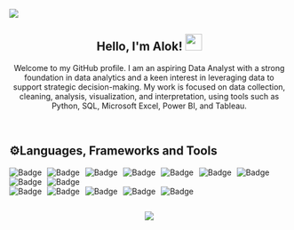 <p>
<img src="https://user-images.githubusercontent.com/74038190/240304586-d48893bd-0757-481c-8d7e-ba3e163feae7.png">
</p>

<!-- <p>
<img src="https://user-images.githubusercontent.com/74038190/240304579-c288471c-be67-4fbb-af44-1c63ee9ed280.png">
</p> -->

<h2 align="center"> Hello, I'm Alok! <img src="https://raw.githubusercontent.com/MartinHeinz/MartinHeinz/master/wave.gif" width="30px"> </h2>
<p align="center" >
  Welcome to my GitHub profile. I am an aspiring Data Analyst with a strong foundation in data analytics and a keen interest in leveraging data to support strategic decision-making. My work is focused on data collection, cleaning, analysis, visualization, and interpretation, using tools such as Python, SQL, Microsoft Excel, Power BI, and Tableau.
<p/>
<br/>

## ⚙️Languages, Frameworks and Tools
<p align="center" >
  <img alt="Badge" style="float: left; margin-right: 10px;"  src="https://img.shields.io/badge/c-%2300599C.svg?style=for-the-badge&logo=c&logoColor=white"/> 
  <img alt="Badge" style="float: left; margin-right: 10px;"  src="https://img.shields.io/badge/C ++-%2300599C.svg?style=for-the-badge&logo=c%2B%2B&logoColor=white"/> 
  <img alt="Badge" style="float: left; margin-right: 10px;"  src="https://img.shields.io/badge/c%23-%23239120.svg?logo=c-sharp&logoColor=white&style=for-the-badge"/>
  <img alt="Badge" style="float: left; margin-right: 10px;"  src="https://img.shields.io/badge/sql-%2300599C.svg?style=for-the-badge&logo=c%2B%2B&logoColor=white"/> 
  <img alt="Badge" style="float: left; margin-right: 10px;"  src="https://img.shields.io/badge/html5%20-%23E34F26.svg?&style=for-the-badge&logo=html5&logoColor=white"/>    
  <img alt="Badge" style="float: left; margin-right: 10px;"  src="https://img.shields.io/badge/css3%20-%231572B6.svg?&style=for-the-badge&logo=css3&logoColor=white"/>      
  <img alt="Badge" style="float: left; margin-right: 10px;"  src="https://img.shields.io/badge/javascript%20-%23323330.svg?&style=for-the-badge&logo=javascript&logoColor=%23F7DF1E"/>   

  <br/>
  
  <img alt="Badge" style="float: left; margin-right: 10px;"  src="https://img.shields.io/badge/.NET-5C2D91?logo=.net&logoColor=white&style=for-the-badge"/> 
  <img alt="Badge" style="float: left; margin-right: 10px;"  src="https://img.shields.io/badge/.NET MVC-5C2D91?logo=.net&logoColor=white&style=for-the-badge"/> 
  
  <br/>
  
  <img alt="Badge" style="float: left; margin-right: 10px;"  src="https://img.shields.io/badge/Microsoft%20SQL%20Sever-CC2927?logo=microsoft%20sql%20server&logoColor=white&style=for-the-badge"/>
  <img alt="Badge" style="float: left; margin-right: 10px;"  src="https://img.shields.io/badge/jenkins-%232C5263.svg?style=for-the-badge&logo=jenkins&logoColor=white"/> 
  <img alt="Badge" style="float: left; margin-right: 10px;"  src="https://img.shields.io/badge/SVN-%23809CC9.svg?style=for-the-badge&logo=subversion&logoColor=white"/>
  <img alt="Badge" style="float: left; margin-right: 10px;"  src="https://img.shields.io/badge/jira-%230A0FFF.svg?style=for-the-badge&logo=jira&logoColor=white"/>
  <img alt="Badge" style="float: left; margin-right: 10px;"  src="https://img.shields.io/badge/Visual%20Studio-5C2D91.svg?style=for-the-badge&logo=visual-studio&logoColor=white"/>
  
  
</p>

<br/>
<p align="center">
   <img src="https://img.shields.io/badge/ Thank_You_For_Spending_a_Moment_On_My_Profile,_Happy_Coding,_All_The_Very_Best ! -black?style=for-the-badge"/>
</p>
